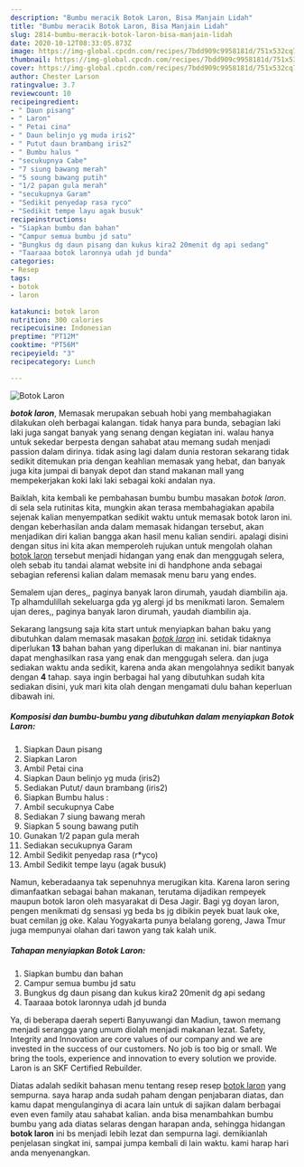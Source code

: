 ```yaml
---
description: "Bumbu meracik Botok Laron, Bisa Manjain Lidah"
title: "Bumbu meracik Botok Laron, Bisa Manjain Lidah"
slug: 2814-bumbu-meracik-botok-laron-bisa-manjain-lidah
date: 2020-10-12T08:33:05.873Z
image: https://img-global.cpcdn.com/recipes/7bdd909c9958181d/751x532cq70/botok-laron-foto-resep-utama.jpg
thumbnail: https://img-global.cpcdn.com/recipes/7bdd909c9958181d/751x532cq70/botok-laron-foto-resep-utama.jpg
cover: https://img-global.cpcdn.com/recipes/7bdd909c9958181d/751x532cq70/botok-laron-foto-resep-utama.jpg
author: Chester Larson
ratingvalue: 3.7
reviewcount: 10
recipeingredient:
- " Daun pisang"
- " Laron"
- " Petai cina"
- " Daun belinjo yg muda iris2"
- " Putut daun brambang iris2"
- " Bumbu halus "
- "secukupnya Cabe"
- "7 siung bawang merah"
- "5 soung bawang putih"
- "1/2 papan gula merah"
- "secukupnya Garam"
- "Sedikit penyedap rasa ryco"
- "Sedikit tempe layu agak busuk"
recipeinstructions:
- "Siapkan bumbu dan bahan"
- "Campur semua bumbu jd satu"
- "Bungkus dg daun pisang dan kukus kira2 20menit dg api sedang"
- "Taaraaa botok laronnya udah jd bunda"
categories:
- Resep
tags:
- botok
- laron

katakunci: botok laron 
nutrition: 300 calories
recipecuisine: Indonesian
preptime: "PT12M"
cooktime: "PT56M"
recipeyield: "3"
recipecategory: Lunch

---
```



![Botok Laron](https://img-global.cpcdn.com/recipes/7bdd909c9958181d/751x532cq70/botok-laron-foto-resep-utama.jpg)

<b><i>botok laron</i></b>, Memasak merupakan sebuah hobi yang membahagiakan dilakukan oleh berbagai kalangan. tidak hanya para bunda, sebagian laki laki juga sangat banyak yang senang dengan kegiatan ini. walau hanya untuk sekedar berpesta dengan sahabat atau memang sudah menjadi passion dalam dirinya. tidak asing lagi dalam dunia restoran sekarang tidak sedikit ditemukan pria dengan keahlian memasak yang hebat, dan banyak juga kita jumpai di banyak depot dan stand makanan mall yang mempekerjakan koki laki laki sebagai koki andalan nya.

Baiklah, kita kembali ke pembahasan bumbu bumbu masakan <i>botok laron</i>. di sela sela rutinitas kita, mungkin akan terasa membahagiakan apabila sejenak kalian menyempatkan sedikit waktu untuk memasak botok laron ini. dengan keberhasilan anda dalam memasak hidangan tersebut, akan menjadikan diri kalian bangga akan hasil menu kalian sendiri. apalagi disini dengan situs ini kita akan memperoleh rujukan untuk mengolah olahan <u>botok laron</u> tersebut menjadi hidangan yang enak dan menggugah selera, oleh sebab itu tandai alamat website ini di handphone anda sebagai sebagian referensi kalian dalam memasak menu baru yang endes.

Semalem ujan deres,, paginya banyak laron dirumah, yaudah diambilin aja. Tp alhamdulillah sekeluarga gda yg alergi jd bs menikmati laron. Semalem ujan deres,, paginya banyak laron dirumah, yaudah diambilin aja.


Sekarang langsung saja kita start untuk menyiapkan bahan baku yang dibutuhkan dalam memasak masakan <u><i>botok laron</i></u> ini. setidak tidaknya diperlukan <b>13</b> bahan bahan yang diperlukan di makanan ini. biar nantinya dapat menghasilkan rasa yang enak dan menggugah selera. dan juga sediakan waktu anda sedikit, karena anda akan mengolahnya sedikit banyak dengan <b>4</b> tahap. saya ingin berbagai hal yang dibutuhkan sudah kita sediakan disini, yuk mari kita olah dengan mengamati dulu bahan keperluan dibawah ini.

<!--inarticleads1-->

##### Komposisi dan bumbu-bumbu yang dibutuhkan dalam menyiapkan Botok Laron:

1. Siapkan  Daun pisang
1. Siapkan  Laron
1. Ambil  Petai cina
1. Siapkan  Daun belinjo yg muda (iris2)
1. Sediakan  Putut/ daun brambang (iris2)
1. Siapkan  Bumbu halus :
1. Ambil secukupnya Cabe
1. Sediakan 7 siung bawang merah
1. Siapkan 5 soung bawang putih
1. Gunakan 1/2 papan gula merah
1. Sediakan secukupnya Garam
1. Ambil Sedikit penyedap rasa (r*yco)
1. Ambil Sedikit tempe layu (agak busuk)


Namun, keberadaanya tak sepenuhnya merugikan kita. Karena laron sering dimanfaatkan sebagai bahan makanan, terutama dijadikan rempeyek maupun botok laron oleh masyarakat di Desa Jagir. Bagi yg doyan laron, pengen menikmati dg sensasi yg beda bs jg dibikin peyek buat lauk oke, buat cemilan jg oke. Kalau Yogyakarta punya belalang goreng, Jawa Tmur juga mempunyai olahan dari tawon yang tak kalah unik. 

<!--inarticleads2-->

##### Tahapan menyiapkan Botok Laron:

1. Siapkan bumbu dan bahan
1. Campur semua bumbu jd satu
1. Bungkus dg daun pisang dan kukus kira2 20menit dg api sedang
1. Taaraaa botok laronnya udah jd bunda


Ya, di beberapa daerah seperti Banyuwangi dan Madiun, tawon memang menjadi serangga yang umum diolah menjadi makanan lezat. Safety, Integrity and Innovation are core values of our company and we are invested in the success of our customers. No job is too big or small. We bring the tools, experience and innovation to every solution we provide. Laron is an SKF Certified Rebuilder. 

Diatas adalah sedikit bahasan menu tentang resep resep <u>botok laron</u> yang sempurna. saya harap anda sudah paham dengan penjabaran diatas, dan kamu dapat mengulanginya di acara lain untuk di sajikan dalam berbagai even even family atau sahabat kalian. anda bisa menambahkan bumbu bumbu yang ada diatas selaras dengan harapan anda, sehingga hidangan <b>botok laron</b> ini bs menjadi lebih lezat dan sempurna lagi. demikianlah penjelasan singkat ini, sampai jumpa kembali di lain waktu. kami harap hari anda menyenangkan.
